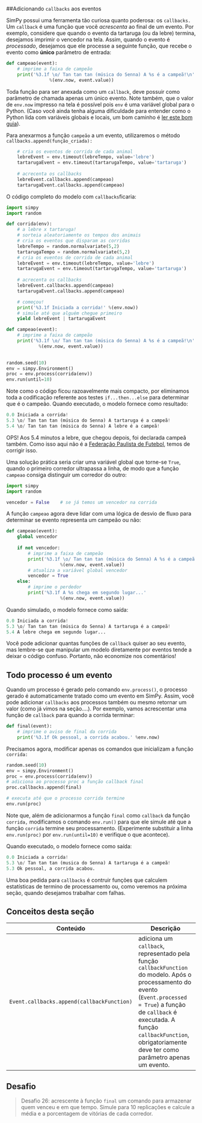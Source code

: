 ##Adicionando `callbacks` aos eventos

SimPy possui uma ferramenta tão curiosa quanto poderosa: os `callbacks.` Um `callback` é uma função que você *acrescenta* ao final de um evento. Por exemplo, considere que quando o evento da tartaruga (ou da lebre) termina, desejamos imprimir o vencedor na tela. Assim, quando o evento é *processado*, desejamos que ele processe a seguinte função, que recebe o evento como **único** parâmetro de entrada:
```python
def campeao(event):
    # imprime a faixa de campeão
    print('%3.1f \o/ Tan tan tan (música do Senna) A %s é a campeã!\n'
                %(env.now, event.value))
```
Toda função para ser anexada como um `callback`, deve possuir como parâmetro de chamada apenas um único evento. Note também, que o valor de `env.now` impresso na tela é possível pois `env` é uma variável global para o Python. (Caso você ainda tenha alguma dificuldade para entender como o Python lida com variáveis globais e locais, um bom caminho é [ler este bom guia](http://www.python-course.eu/python3_global_vs_local_variables.php)).

Para anexarmos a função `campeão` a um evento, utilizaremos o método `callbacks.append(função_criada):`
```python
    # cria os eventos de corrida de cada animal
    lebreEvent = env.timeout(lebreTempo, value='lebre')
    tartarugaEvent = env.timeout(tartarugaTempo, value='tartaruga')
    
    # acrecenta os callbacks
    lebreEvent.callbacks.append(campeao)
    tartarugaEvent.callbacks.append(campeao)
```
O código completo do modelo com `callbacks`ficaria:
```python
import simpy
import random

def corrida(env):
    # a lebre x tartaruga!
    # sorteia aleatoriamente os tempos dos animais
    # cria os eventos que disparam as corridas
    lebreTempo = random.normalvariate(5,2)
    tartarugaTempo = random.normalvariate(5,2)
    # cria os eventos de corrida de cada animal
    lebreEvent = env.timeout(lebreTempo, value='lebre')
    tartarugaEvent = env.timeout(tartarugaTempo, value='tartaruga')
    
    # acrecenta os callbacks
    lebreEvent.callbacks.append(campeao)
    tartarugaEvent.callbacks.append(campeao)

    # começou!
    print('%3.1f Iniciada a corrida!' %(env.now))
    # simule até que alguém chegue primeiro
    yield lebreEvent | tartarugaEvent

def campeao(event):
    # imprime a faixa de campeão
    print('%3.1f \o/ Tan tan tan (música do Senna) A %s é a campeã!\n'
            %(env.now, event.value))
  

random.seed(10)
env = simpy.Environment()
proc = env.process(corrida(env))
env.run(until=10)
```
Note como o código ficou razoavelmente mais compacto, por eliminamos toda a codificação referente aos testes `if...then...else` para determinar que é o campeão.
Quando executado, o modelo fornece como resultado:
```python
0.0 Iniciada a corrida!
5.3 \o/ Tan tan tan (música do Senna) A tartaruga é a campeã!
5.4 \o/ Tan tan tan (música do Senna) A lebre é a campeã!
```
OPS!
Aos 5.4 minutos a lebre, que chegou depois, foi declarada campeã também. Como isso aqui não é a [Federação Paulista de Futebol](https://pt.wikipedia.org/wiki/Campeonato_Paulista_de_Futebol_de_1973), temos de corrigir isso. 

Uma solução prática seria criar uma variável global que torne-se `True`, quando o primeiro corredor ultrapassa a linha, de modo que a função `campeao` consiga distinguir um corredor do outro:
```python
import simpy
import random

vencedor = False    # se já temos um vencedor na corrida
```
A função `campeao` agora deve lidar com uma lógica de desvio de fluxo para determinar se evento representa um campeão ou não:
```python
def campeao(event):
    global vencedor
    
    if not vencedor:
        # imprime a faixa de campeão
        print('%3.1f \o/ Tan tan tan (música do Senna) A %s é a campeã!'
                    %(env.now, event.value))
        # atualiza a variável global vencedor
        vencedor = True
    else:
        # imprime o perdedor
        print('%3.1f A %s chega em segundo lugar...'
                    %(env.now, event.value)) 
```
Quando simulado, o modelo fornece como saída:
```python
0.0 Iniciada a corrida!
5.3 \o/ Tan tan tan (música do Senna) A tartaruga é a campeã!
5.4 A lebre chega em segundo lugar...
```
Você pode adicionar quantas funções de `callback` quiser ao seu evento, mas lembre-se que manipular um modelo diretamente por eventos tende a deixar o código confuso. Portanto, não economize nos comentários!

## Todo processo é um evento
Quando um processo é gerado pelo comando `env.process()`, o processo gerado é automaticamente tratado como um evento em SimPy. Assim, você pode adicionar `callbacks` aos processos também ou mesmo retornar um valor (como já vimos na seção....).
Por exemplo, vamos acrescentar uma função de `callback` para quando a corrida terminar:
```python
def final(event):
    # imprime o aviso de final da corrida
    print('%3.1f Ok pessoal, a corrida acabou.' %env.now)
```
Precisamos agora, modificar apenas os comandos que inicializam a função `corrida:`
```python
random.seed(10)
env = simpy.Environment()
proc = env.process(corrida(env))
# adiciona ao processo proc a função callback final
proc.callbacks.append(final)

# executa até que o processo corrida termine
env.run(proc)
```
Note que, além de adicionarmos a função `final` como `callback` da função `corrida,` modificamos o comando `env.run()` para que ele simule até que a função `corrida` termine seu processamento. (Experimente substituir a linha `env.run(proc)` por `env.run(until=10)` e verifique o que acontece).

Quando executado, o modelo fornece como saída:
```python
0.0 Iniciada a corrida!
5.3 \o/ Tan tan tan (musica do Senna) A tartaruga é a campeã!
5.3 Ok pessoal, a corrida acabou.
```
Uma boa pedida para `callbacks` é contruir funções que calculem estatísticas de termino de processamento ou, como veremos na próxima seção, quando desejamos trabalhar com falhas.

## Conceitos desta seção
| Conteúdo | Descrição |
| -- | -- |
| `Event.callbacks.append(callbackFunction)` | adiciona um `callback`, representado pela função `callbackFunction` do modelo. Após o processamento do evento (`Event.processed = True`) a função de `callback` é executada. A função `callbackFunction`, obrigatoriamente deve ter como parâmetro apenas um evento. |

## Desafio
> Desafio 26: acrescente à função `final` um comando para armazenar quem venceu e em que tempo. Simule para 10 replicações e calcule a média e a porcentagem de vitórias de cada corredor. 